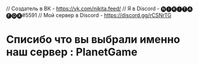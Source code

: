 // Создатель в ВК - https://vk.com/nikita.feed/
// Я в Discord - 🅝🅘🅚🅘🅣🅐 🅕🅞🅧#5591
// Мой сервер в Discord - https://discord.gg/rCSNrTG

# Списибо что вы выбрали именно наш сервер : PlanetGame
